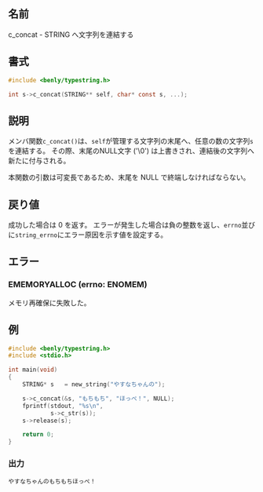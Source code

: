 ## 名前

c_concat - STRING へ文字列を連結する

## 書式

```c
#include <benly/typestring.h>

int s->c_concat(STRING** self, char* const s, ...);
```

## 説明

メンバ関数`c_concat()`は、`self`が管理する文字列の末尾へ、任意の数の文字列`s`を連結する。
その際、末尾のNULL文字 ('\0') は上書きされ、連結後の文字列へ新たに付与される。

本関数の引数は可変長であるため、末尾を NULL で終端しなければならない。

## 戻り値

成功した場合は 0 を返す。
エラーが発生した場合は負の整数を返し、`errno`並びに`string_errno`にエラー原因を示す値を設定する。

## エラー

### EMEMORYALLOC (errno: ENOMEM)

メモリ再確保に失敗した。

## 例

```c
#include <benly/typestring.h>
#include <stdio.h>

int main(void)
{
    STRING* s   = new_string("やすなちゃんの");

    s->c_concat(&s, "もちもち", "ほっぺ！", NULL);
    fprintf(stdout, "%s\n",
            s->c_str(s));
    s->release(s);

    return 0;
}
```

### 出力

```
やすなちゃんのもちもちほっぺ！
```
